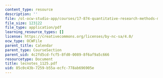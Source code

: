 ```yaml
---
content_type: resource
description: ''
file: /ol-ocw-studio-app/courses/17-874-quantitative-research-methods-multivariate-spring-2004/85c0c43b7259b55aecfc778ab696905e_lecnotes_1125.pdf
file_size: 123122
file_type: application/pdf
learning_resource_types: []
license: https://creativecommons.org/licenses/by-nc-sa/4.0/
ocw_type: OCWFile
parent_title: Calendar
parent_type: CourseSection
parent_uid: 4c2fd5cd-fcf5-8fd0-0089-8f6af9a5c666
resourcetype: Document
title: lecnotes_1125.pdf
uid: 85c0c43b-7259-b55a-ecfc-778ab696905e
---
```

